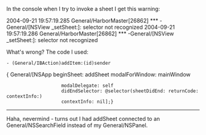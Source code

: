 In the console when I try to invoke a sheet I get this warning:

2004-09-21 19:57:19.285 General/HarborMaster[26862] *** -General/[NSView _setSheet:]: selector not recognized
2004-09-21 19:57:19.286 General/HarborMaster[26862] *** -General/[NSView _setSheet:]: selector not recognized


What's wrong? The code I used:

    - (General/IBAction)addItem:(id)sender
{
        General/[NSApp beginSheet: addSheet
                        modalForWindow: mainWindow
					
                        modalDelegate: self
                        didEndSelector: @selector(sheetDidEnd: returnCode: contextInfo:)
                        contextInfo: nil];}


----

Haha, nevermind - turns out I had addSheet connected to an General/NSSearchField instead of my General/NSPanel.